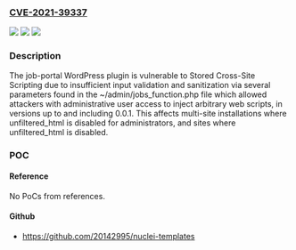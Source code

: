 ### [CVE-2021-39337](https://cve.mitre.org/cgi-bin/cvename.cgi?name=CVE-2021-39337)
![](https://img.shields.io/static/v1?label=Product&message=%20job-portal%20&color=blue)
![](https://img.shields.io/static/v1?label=Version&message=0.0.1%20%3C%3D%200.0.1%20%20&color=brighgreen)
![](https://img.shields.io/static/v1?label=Vulnerability&message=CWE-79%20Cross-site%20Scripting%20(XSS)&color=brighgreen)

### Description

The job-portal WordPress plugin is vulnerable to Stored Cross-Site Scripting due to insufficient input validation and sanitization via several parameters found in the ~/admin/jobs_function.php file which allowed attackers with administrative user access to inject arbitrary web scripts, in versions up to and including 0.0.1. This affects multi-site installations where unfiltered_html is disabled for administrators, and sites where unfiltered_html is disabled.

### POC

#### Reference
No PoCs from references.

#### Github
- https://github.com/20142995/nuclei-templates

